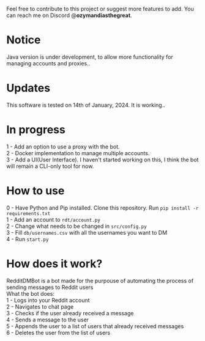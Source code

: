 Feel free to contribute to this project or suggest more features to add. You can reach me on Discord @**ozymandiasthegreat**.
# Notice
Java version is under development, to allow more functionality for managing accounts and proxies..

# Updates
This software is tested on 14th of January, 2024. It is working..<br/>

# In progress
1 - Add an option to use a proxy with the bot.<br/>
2 - Docker implementation to manage multiple accounts.<br/>
3 - Add a UI(User Interface). I haven't started working on this, I think the bot will remain a CLI-only tool for now.

# How to use
0 - Have Python and Pip installed. Clone this repository. Run ```pip install -r requirements.txt```<br/>
1 - Add an account to ```rdt/account.py```<br/>
2 - Change what needs to be changed in ```src/config.py```<br/>
3 - Fill ```db/usernames.csv``` with all the usernames you want to DM<br/>
4 - Run ```start.py```

# How does it work?
RedditDMBot is a bot made for the purpouse of automating the process of sending messages to Reddit users<br/>
What the bot does:<br/>
1 - Logs into your Reddit account<br/>
2 - Navigates to chat page<br/>
3 - Checks if the user already received a message<br/>
4 - Sends a message to the user<br/>
5 - Appends the user to a list of users that already received messages<br/>
6 - Deletes the user from the list of users<br/>
